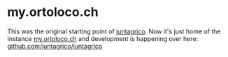 my.ortoloco.ch
==============
This was the original starting point of [juntagrico](https://juntagrico.org). Now it's just home of the instance [my.ortoloco.ch](https://my.ortoloco.ch) and development is happening over here: [github.com/juntagrico/juntagrico](https://github.com/juntagrico/juntagrico)
